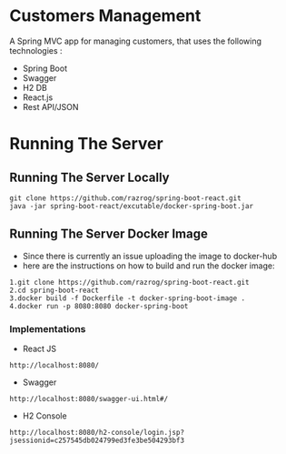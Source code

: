 # Customers Management

A Spring MVC app for managing customers, that uses the following technologies :
* Spring Boot
* Swagger 
* H2 DB
* React.js
* Rest API/JSON

# Running The Server

## Running The Server Locally
```
git clone https://github.com/razrog/spring-boot-react.git
java -jar spring-boot-react/excutable/docker-spring-boot.jar
```

## Running The Server Docker Image
 - Since there is currently an issue uploading the image to docker-hub
 - here are the instructions on how to build and run the docker image: 

```
1.git clone https://github.com/razrog/spring-boot-react.git
2.cd spring-boot-react
3.docker build -f Dockerfile -t docker-spring-boot-image .
4.docker run -p 8080:8080 docker-spring-boot
```



### Implementations
* React JS

```
http://localhost:8080/
```

* Swagger 

```
http://localhost:8080/swagger-ui.html#/
```

* H2 Console

```
http://localhost:8080/h2-console/login.jsp?jsessionid=c257545db024799ed3fe3be504293bf3
```